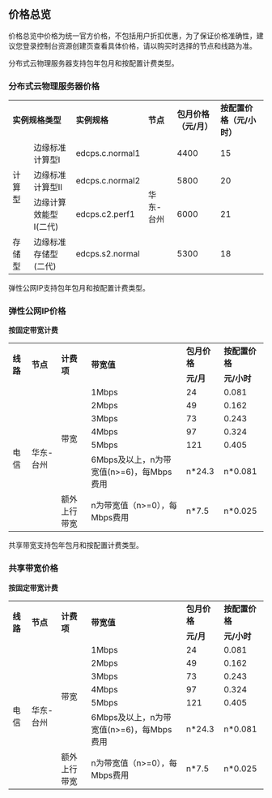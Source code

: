 ## 价格总览

价格总览中价格为统一官方价格，不包括用户折扣优惠，为了保证价格准确性，建议您登录控制台资源创建页查看具体价格，请以购买时选择的节点和线路为准。<br/>

分布式云物理服务器支持包年包月和按配置计费类型。<br/>

### 分布式云物理服务器价格


<table>
    <tr>
        <td colspan="2"><B>实例规格类型</B></td> 
        <td ><B>实例规格</B></td> 
	<td ><B>节点</B></td> 
	<td ><B>包月价格（元/月）</B></td>
	<td ><B>按配置价格（元/小时）</B></td>
    </tr>
    <tr>   
        <td rowspan="3">计算型</td>
		<td >边缘标准计算型Ⅰ</td>
		<td >edcps.c.normal1</td>
	        <td  rowspan="4">华东-台州</td>
		<td >4400</td>
	        <td >15</td>
    </tr>
	<tr>   
		<td >边缘标准计算型Ⅱ</td>
		<td >edcps.c.normal2</td>
		<td >5800</td>
		<td >20</td>
    </tr>
	<tr>   
		<td >边缘计算效能型Ⅰ(二代)</td>
		<td >edcps.c2.perf1</td>
		<td >6000</td>
		<td >21</td>
    </tr>
	<tr>   
		<td >存储型</td>
		<td >边缘标准存储型(二代)</td>
		<td >edcps.s2.normal</td>
		<td >5300</td>
		<td >18</td>
    </tr>
</table>

弹性公网IP支持包年包月和按配置计费类型。

### 弹性公网IP价格

**按固定带宽计费**

<table>
   <tr>
       <td rowspan="2"><B>线路</B></td>
       <td rowspan="2"><B>节点</B></td>
       <td rowspan="2"><B>计费项</B></td>
       <td rowspan="2"><B>带宽值</B></td>
       <td ><B>包月价格</B></td>
       <td ><B>按配置价格</B></td>
   </tr>
   <tr>
       <td><B>元/月</B></td>
       <td><B>元/小时</B></td>
     
   </tr>
   <tr>
      <td rowspan="12">电信</td>
      <td rowspan="12">华东-台州<br/>
      <td rowspan="6">带宽</td>
      <td>1Mbps</td>
      <td>24</td>
      <td>0.081</td>
      
   </tr>
   <tr>
      <td>2Mbps</td>
      <td>49</td>
      <td>0.162</td>
      
   </tr>
   <tr>
     <td>3Mbps</td>
     <td>73</td>
     <td>0.243</td>
	
   </tr>
   <tr>
     <td>4Mbps</td>
     <td>97</td>
     <td>0.324</td>
     
   </tr>
   <tr>
     <td>5Mbps</td>
     <td>121</td>
     <td>0.405</td>
     
   </tr>
   <tr>
     <td>6Mbps及以上，n为带宽值(n>=6)，每Mbps费用</td>
     <td>n*24.3</td>
     <td>n*0.081</td>
  </tr>
  <tr>
    <td rowspan="1">额外上行带宽</td>
        <td>n为带宽值（n>=0），每Mbps费用</td>
        <td>n*7.5</td>
	 <td>n*0.025</td>
    </tr>
</table>

共享带宽支持包年包月和按配置计费类型。

### 共享带宽价格

**按固定带宽计费**

<table>
   <tr>
       <td rowspan="2"><B>线路</B></td>
       <td rowspan="2"><B>节点</B></td>
       <td rowspan="2"><B>计费项</B></td>
       <td rowspan="2"><B>带宽值</B></td>
       <td ><B>包月价格</B></td>
       <td ><B>按配置价格</B></td>
   </tr>
   <tr>
       <td><B>元/月</B></td>
       <td><B>元/小时</B></td>
     
   </tr>
   <tr>
      <td rowspan="12">电信</td>
      <td rowspan="12">华东-台州<br/>
      <td rowspan="6">带宽</td>
      <td>1Mbps</td>
      <td>24</td>
      <td>0.081</td>
      
   </tr>
   <tr>
      <td>2Mbps</td>
      <td>49</td>
      <td>0.162</td>
      
   </tr>
   <tr>
     <td>3Mbps</td>
     <td>73</td>
     <td>0.243</td>
	
   </tr>
   <tr>
     <td>4Mbps</td>
     <td>97</td>
     <td>0.324</td>
     
   </tr>
   <tr>
     <td>5Mbps</td>
     <td>121</td>
     <td>0.405</td>
     
   </tr>
   <tr>
     <td>6Mbps及以上，n为带宽值(n>=6)，每Mbps费用</td>
     <td>n*24.3</td>
     <td>n*0.081</td>
  </tr>
  <tr>
    <td rowspan="1">额外上行带宽</td>
        <td>n为带宽值（n>=0），每Mbps费用</td>
        <td>n*7.5</td>
	 <td>n*0.025</td>
    </tr>
</table>
